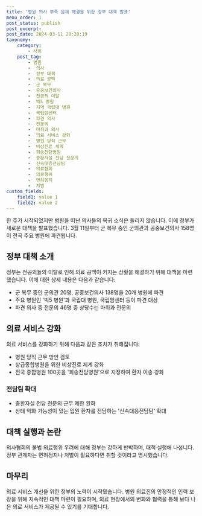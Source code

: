 ```yaml
---
title: '병원 의사 부족 문제 해결을 위한 정부 대책 발표'
menu_order: 1
post_status: publish
post_excerpt: 
post_date: 2024-03-11 20:20:19
taxonomy:
    category:
        - 사회
    post_tag:
        - 병원
        -  의사
        -  정부 대책
        -  의료 공백
        -  군 복무
        -  공중보건의사
        -  전공의 이탈
        -  빅5 병원
        -  지역 국립대 병원
        -  국립암센터
        -  파견 의사
        -  전문의
        -  마취과 의사
        -  의료 서비스 강화
        -  병원 당직 근무
        -  비상진료 체계
        -  회송전담병원
        -  중환자실 전담 전문의
        -  신속대응전담팀
        -  의료협회
        -  의료행위
        -  면허정지
        -  처벌
custom_fields:
    field1: value 1
    field2: value 2
---
```


한 주가 시작되었지만 병원을 떠난 의사들의 복귀 소식은 들리지 않습니다. 이에 정부가 새로운 대책을 발표했습니다. 3월 11일부터 군 복무 중인 군의관과 공중보건의사 158명이 전국 주요 병원에 파견됩니다. 
## 정부 대책 소개
정부는 전공의들의 이탈로 인해 의료 공백이 커지는 상황을 해결하기 위해 대책을 마련했습니다. 이에 대한 상세 내용은 다음과 같습니다:
- 군 복무 중인 군의관 20명, 공중보건의사 138명을 20개 병원에 파견
- 주요 병원인 '빅5 병원'과 국립대 병원, 국립암센터 등이 파견 대상
- 파견 의사 중 전문의 46명 중 상당수는 마취과 전문의
## 의료 서비스 강화
의료 서비스를 강화하기 위해 다음과 같은 조치가 취해집니다:
- 병원 당직 근무 방안 검토
- 상급종합병원을 위한 비상진료 체계 강화
- 전국 종합병원 100곳을 '회송전담병원'으로 지정하여 환자 이송 강화
### 전담팀 확대
- 중환자실 전담 전문의 근무 제한 완화
- 상태 악화 가능성이 있는 입원 환자를 전담하는 '신속대응전담팀' 확대
## 대책 실행과 논란
의사협회의 불법 의료행위 우려에 대해 정부는 강하게 반박하며, 대책 실행에 나섭니다. 정부 관계자는 면허정지나 처벌이 필요하다면 취할 것이라고 명시했습니다.
## 마무리
의료 서비스 개선을 위한 정부의 노력이 시작됐습니다. 병원 의료진의 안정적인 인력 보장을 위해 지속적인 대책 마련이 필요하며, 의료 현장에서의 변화와 협력을 통해 보다 나은 의료 서비스가 제공될 수 있기를 기대합니다.
